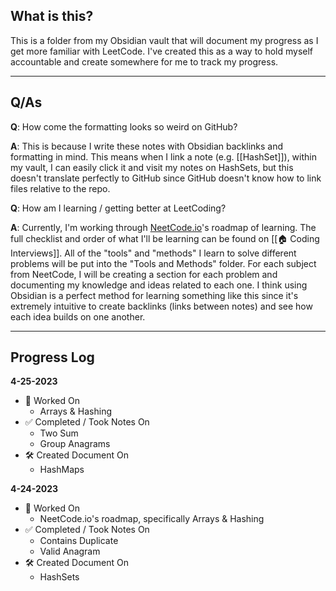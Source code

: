 ## What is this?
This is a folder from my Obsidian vault that will document my progress as I get more familiar with LeetCode. I've created this as a way to hold myself accountable and create somewhere for me to track my progress.

****

## Q/As
**Q**: How come the formatting looks so weird on GitHub?

**A**: This is because I write these notes with Obsidian backlinks and formatting in mind. This means when I link a note (e.g. [[HashSet]]), within my vault, I can easily click it and visit my notes on HashSets, but this doesn't translate perfectly to GitHub since GitHub doesn't know how to link files relative to the repo.

**Q**: How am I learning / getting better at LeetCoding?

**A**: Currently, I'm working through [NeetCode.io](https://neetcode.io)'s roadmap of learning. The full checklist and order of what I'll be learning can be found on [[🏠 Coding Interviews]]. All of the "tools" and "methods" I learn to solve different problems will be put into the "Tools and Methods" folder. For each subject from NeetCode, I will be creating a section for each problem and documenting my knowledge and ideas related to each one. I think using Obsidian is a perfect method for learning something like this since it's extremely intuitive to create backlinks (links between notes) and see how each idea builds on one another.

****

## Progress Log
**4-25-2023**
- 🚧 Worked On
	- Arrays & Hashing
- ✅ Completed / Took Notes On
	- Two Sum
	- Group Anagrams
- 🛠️ Created Document On
	- HashMaps

**4-24-2023**
- 🚧 Worked On
	- NeetCode.io's roadmap, specifically Arrays & Hashing
- ✅ Completed / Took Notes On
	- Contains Duplicate
	- Valid Anagram
- 🛠️ Created Document On
	- HashSets